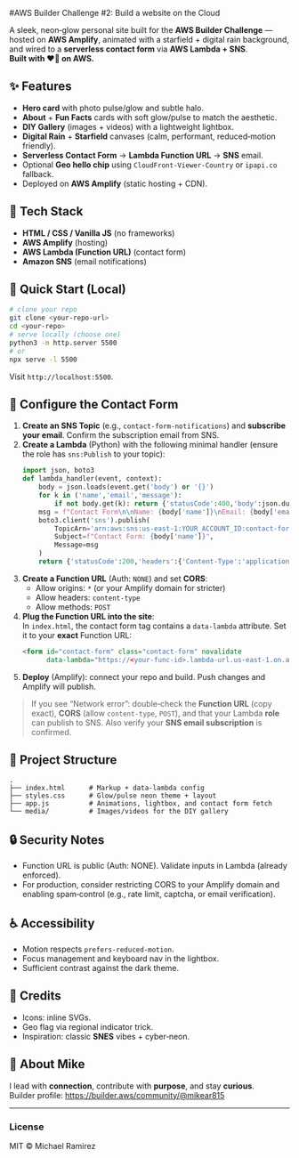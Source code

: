 #AWS Builder Challenge #2: Build a website on the Cloud 

A sleek, neon‑glow personal site built for the **AWS Builder Challenge** — hosted on **AWS Amplify**, animated with a starfield + digital rain background, and wired to a **serverless contact form** via **AWS Lambda + SNS**.  
**Built with ❤️‍🔥 on AWS.**

## ✨ Features
- **Hero card** with photo pulse/glow and subtle halo.
- **About** + **Fun Facts** cards with soft glow/pulse to match the aesthetic.
- **DIY Gallery** (images + videos) with a lightweight lightbox.
- **Digital Rain** + **Starfield** canvases (calm, performant, reduced‑motion friendly).
- **Serverless Contact Form** → **Lambda Function URL** → **SNS** email.
- Optional **Geo hello chip** using `CloudFront-Viewer-Country` or `ipapi.co` fallback.
- Deployed on **AWS Amplify** (static hosting + CDN).

## 🧱 Tech Stack
- **HTML / CSS / Vanilla JS** (no frameworks)
- **AWS Amplify** (hosting)
- **AWS Lambda (Function URL)** (contact form)
- **Amazon SNS** (email notifications)

## 🚀 Quick Start (Local)
```bash
# clone your repo
git clone <your-repo-url>
cd <your-repo>
# serve locally (choose one)
python3 -m http.server 5500
# or
npx serve -l 5500
```
Visit `http://localhost:5500`.

## 🔧 Configure the Contact Form
1. **Create an SNS Topic** (e.g., `contact-form-notifications`) and **subscribe your email**. Confirm the subscription email from SNS.
2. **Create a Lambda** (Python) with the following minimal handler (ensure the role has `sns:Publish` to your topic):  
   ```py
   import json, boto3
   def lambda_handler(event, context):
       body = json.loads(event.get('body') or '{}')
       for k in ('name','email','message'):
           if not body.get(k): return {'statusCode':400,'body':json.dumps({'error':'Missing required fields'})}
       msg = f"Contact Form\n\nName: {body['name']}\nEmail: {body['email']}\n\nMessage:\n{body['message']}"
       boto3.client('sns').publish(
           TopicArn='arn:aws:sns:us-east-1:YOUR_ACCOUNT_ID:contact-form-notifications',
           Subject=f"Contact Form: {body['name']}",
           Message=msg
       )
       return {'statusCode':200,'headers':{'Content-Type':'application/json'},'body':json.dumps({'ok':True})}
   ```
3. **Create a Function URL** (Auth: `NONE`) and set **CORS**:
   - Allow origins: `*` (or your Amplify domain for stricter)
   - Allow headers: `content-type`
   - Allow methods: `POST`
4. **Plug the Function URL into the site**:  
   In `index.html`, the contact form tag contains a `data-lambda` attribute. Set it to your **exact** Function URL:  
   ```html
   <form id="contact-form" class="contact-form" novalidate
         data-lambda="https://<your-func-id>.lambda-url.us-east-1.on.aws/">
   ```
5. **Deploy** (Amplify): connect your repo and build. Push changes and Amplify will publish.

> If you see “Network error”: double‑check the **Function URL** (copy exact), **CORS** (allow `content-type`, `POST`), and that your Lambda **role** can publish to SNS. Also verify your **SNS email subscription** is confirmed.

## 📁 Project Structure
```
.
├── index.html      # Markup + data-lambda config
├── styles.css      # Glow/pulse neon theme + layout
├── app.js          # Animations, lightbox, and contact form fetch
└── media/          # Images/videos for the DIY gallery
```

## 🔒 Security Notes
- Function URL is public (Auth: NONE). Validate inputs in Lambda (already enforced).
- For production, consider restricting CORS to your Amplify domain and enabling spam‑control (e.g., rate limit, captcha, or email verification).

## ♿ Accessibility
- Motion respects `prefers-reduced-motion`.
- Focus management and keyboard nav in the lightbox.
- Sufficient contrast against the dark theme.

## 🧩 Credits
- Icons: inline SVGs.
- Geo flag via regional indicator trick.
- Inspiration: classic **SNES** vibes + cyber‑neon.

## 🙌 About Mike
I lead with **connection**, contribute with **purpose**, and stay **curious**.  
Builder profile: https://builder.aws/community/@mikear815

---

### License
MIT © Michael Ramirez
```
